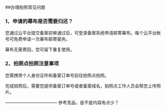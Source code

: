 ##办理拍照常见问题

### 1、申请的幕布是否需要归还？

您通过云平台提交备案初审通过后，可登录备案系统申请邮寄幕布。每个云平台帐号可免费申请一次幕布邮寄服务。

幕布无需寄回，您可留下重复使用。

### 2、拍照点拍照注意事项

您需携带个人身份证件和备案订单号前往拍照点拍照。

完成拍照后，需要您提供备案订单号或者备案域名，拍照点工作人员会帮您上传照片。


————————————
参考竞品，是不是内容有点少？